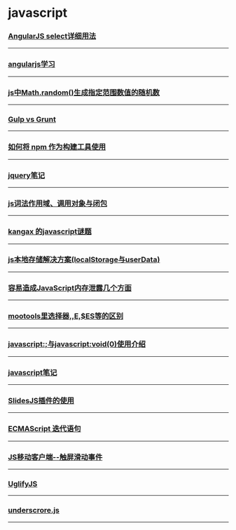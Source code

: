 javascript
==========

### [AngularJS select详细用法](angularjs-select)

---

### [angularjs学习](angularjs-study)

---

### [js中Math.random()生成指定范围数值的随机数](generate-random-number)

---

### [Gulp vs Grunt](gulp-vs-grunt)

---

### [如何将 npm 作为构建工具使用](how-use-npm-as-build-tool)

---

### [jquery笔记](jquery-note)

---

### [js词法作用域、调用对象与闭包](js-scope-callObject-closuer)

---

### [kangax 的javascript谜题](kangax-javascript-examination)

---

### [js本地存储解决方案(localStorage与userData)](localStorage)

---

### [容易造成JavaScript内存泄露几个方面](may-cause-memory-leak-reason)

---

### [mootools里选择器$,$$,$E,$ES等的区别](mootools-selector-diff)

---

### [javascript:;与javascript:void(0)使用介绍](no-jump-href)

---

### [javascript笔记](note)

---

### [SlidesJS插件的使用](slidesjs)

---

### [ECMAScript 迭代语句](statements-iterative)

---

### [JS移动客户端--触屏滑动事件](touch-event)

---

### [UglifyJS](UglifyJS)

---

### [underscrore.js](underscrore)

---
